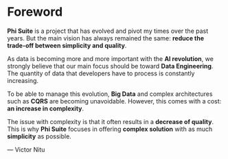 # Foreword

**Phi Suite** is a project that has evolved and pivot my times over the past years.
But the main vision has always remained the same: **reduce the trade-off between simplicity and quality**.

As data is becoming more and more important with the **AI revolution**, we strongly believe that our main focus should be toward **Data Engineering**.
The quantity of data that developers have to process is constantly increasing. 

To be able to manage this evolution, **Big Data** and complex architectures such as **CQRS** are becoming unavoidable. 
However, this comes with a cost: **an increase in complexity**.

The issue with complexity is that it often results in a **decrease of quality**.
This is why **Phi Suite** focuses in offering **complex solution** with as much **simplicity** as possible.

— Victor Nitu